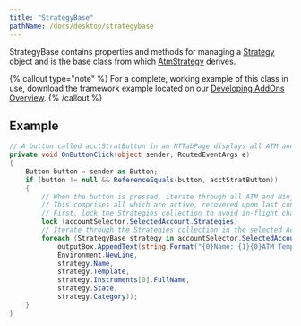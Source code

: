 ```yaml
---
title: "StrategyBase"
pathName: /docs/desktop/strategybase
---
```


StrategyBase contains properties and methods for managing a [Strategy](/docs/desktop/strategy) object and is the base class from which [AtmStrategy](/docs/desktop/atmstrategy) derives.

{% callout type="note" %}
For a complete, working example of this class in use, download the framework example located on our [Developing AddOns Overview](/docs/desktop/developing_add_ons).
{% /callout %}

## Example

```csharp
// A button called acctStratButton in an NTTabPage displays all ATM and NinjaScript strategies configured on a selected Account when clicked
private void OnButtonClick(object sender, RoutedEventArgs e)
{
    Button button = sender as Button;
    if (button != null && ReferenceEquals(button, acctStratButton))
    {
        // When the button is pressed, iterate through all ATM and NinjaScript strategies
        // This comprises all which are active, recovered upon last connect, or deactivated since last connect
        // First, lock the Strategies collection to avoid in-flight changes to the collection affecting our output
        lock (accountSelector.SelectedAccount.Strategies)
        // Iterate through the Strategies collection in the selected Account
        foreach (StrategyBase strategy in accountSelector.SelectedAccount.Strategies)
            outputBox.AppendText(string.Format("{0}Name: {1}{0}ATM Template Name: {2}{0}Instrument: {3}{0}State: {4}{0}Category: {5}{0}",
            Environment.NewLine,
            strategy.Name,
            strategy.Template,
            strategy.Instruments[0].FullName,
            strategy.State,
            strategy.Category));
    }
}
```
